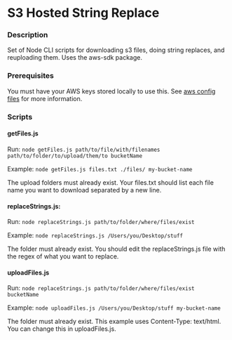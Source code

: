 # S3 Hosted String Replace

### Description
Set of Node CLI scripts for downloading s3 files, doing string replaces, and reuploading them. Uses the aws-sdk package.

### Prerequisites
You must have your AWS keys stored locally to use this. See [aws config files](https://docs.aws.amazon.com/cli/latest/userguide/cli-config-files.html) for more information.

### Scripts
#### getFiles.js
Run: `node getFiles.js path/to/file/with/filenames path/to/folder/to/upload/them/to bucketName`

Example: `node getFiles.js files.txt ./files/ my-bucket-name`

The upload folders must already exist. Your files.txt should list each file name you want to download separated by a new line.

#### replaceStrings.js:
Run: `node replaceStrings.js path/to/folder/where/files/exist`

Example: `node replaceStrings.js /Users/you/Desktop/stuff`

The folder must already exist. You should edit the replaceStrings.js file with the regex of what you want to replace.

#### uploadFiles.js
Run: `node replaceStrings.js path/to/folder/where/files/exist bucketName`

Example: `node uploadFiles.js /Users/you/Desktop/stuff my-bucket-name`

The folder must already exist. This example uses Content-Type: text/html. You can change this in uploadFiles.js.
